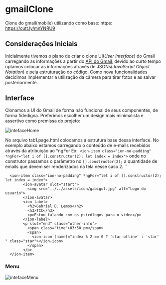 # gmailClone
Clone do gmail(mobile) utilizando como base: https: https://cutt.ly/mnYNRU9

## Considerações Iniciais 

Inicialmente tivemos o plano de criar o clone UI(*User Interface*) do Gmail carregando as informações a partir do [API do Gmail](https://developers.google.com/gmail/api/), 
devido ao curto tempo optamos colocar as informações através de JSONs(*JavaScript Object Notation*) e pela estruturação do código. Como nova funcionalidades 
decidimos implementar a utilização da câmera para tirar fotos e as salvar posteriormente.

## Interface
Clonamos a UI do Gmail de forma não funcional de seus componentes, de forma fidedigna. Preferimos escolher um design mais minimalista e assertivo como premissa do projeto: 

![intefaceHome](https://cdn.discordapp.com/attachments/849695286049898539/852380586189652029/evidencia1.png)

No arquivo tab1.page.html colocamos a estrutura base dessa interface. No exemplo abaixo estamos carregando o conteúdo de e-mails recebidos através da atribuição ao *ngFor   Ex:`` <ion-item class="ion-no-padding" *ngFor="let i of [].constructor(2); let index = index">`` onde no construtor passamos o parâmetro no ``[].constructor(2);`` a quantidade de emails que devem ser renderizados na tela nesse caso 2.
``

  
```
  <ion-item class="ion-no-padding" *ngFor="let i of [].constructor(2); let index = index">
        <ion-avatar slot="start">
          <img src="../../assets/icon/gabigol.jpg" alt="Logo do usuario">
        </ion-avatar>
        <ion-label>
          <h2>Gabriel B. Lemos</h2>
          <h3>TCC</h3>
          <p>Estou falando com os psicólogos para o vídeo</p>
        </ion-label>
        <p slot="end" class="other-info">
          <span class="time">03:50 pm</span>
          <span>
            <ion-icon [name]="index % 2 == 0 ? 'star-otline' : 'star' " class="star"></ion-icon>
          </span>
        </p>
  </ion-item> 
```

### Menu
![intefaceMenu](https://cdn.discordapp.com/attachments/849695286049898539/852380591126740992/evidencia2.png)


